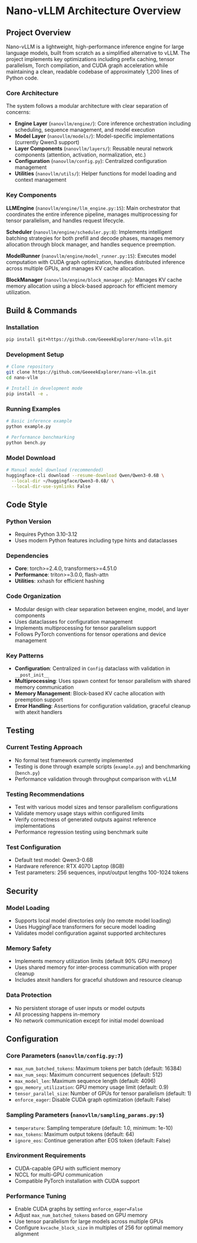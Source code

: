 # Nano-vLLM Architecture Overview

## Project Overview

Nano-vLLM is a lightweight, high-performance inference engine for large language models, built from scratch as a simplified alternative to vLLM. The project implements key optimizations including prefix caching, tensor parallelism, Torch compilation, and CUDA graph acceleration while maintaining a clean, readable codebase of approximately 1,200 lines of Python code.

### Core Architecture

The system follows a modular architecture with clear separation of concerns:

- **Engine Layer** (`nanovllm/engine/`): Core inference orchestration including scheduling, sequence management, and model execution
- **Model Layer** (`nanovllm/models/`): Model-specific implementations (currently Qwen3 support)
- **Layer Components** (`nanovllm/layers/`): Reusable neural network components (attention, activation, normalization, etc.)
- **Configuration** (`nanovllm/config.py`): Centralized configuration management
- **Utilities** (`nanovllm/utils/`): Helper functions for model loading and context management

### Key Components

**LLMEngine** (`nanovllm/engine/llm_engine.py:15`): Main orchestrator that coordinates the entire inference pipeline, manages multiprocessing for tensor parallelism, and handles request lifecycle.

**Scheduler** (`nanovllm/engine/scheduler.py:8`): Implements intelligent batching strategies for both prefill and decode phases, manages memory allocation through block manager, and handles sequence preemption.

**ModelRunner** (`nanovllm/engine/model_runner.py:15`): Executes model computation with CUDA graph optimization, handles distributed inference across multiple GPUs, and manages KV cache allocation.

**BlockManager** (`nanovllm/engine/block_manager.py`): Manages KV cache memory allocation using a block-based approach for efficient memory utilization.

## Build & Commands

### Installation
```bash
pip install git+https://github.com/GeeeekExplorer/nano-vllm.git
```

### Development Setup
```bash
# Clone repository
git clone https://github.com/GeeeekExplorer/nano-vllm.git
cd nano-vllm

# Install in development mode
pip install -e .
```

### Running Examples
```bash
# Basic inference example
python example.py

# Performance benchmarking
python bench.py
```

### Model Download
```bash
# Manual model download (recommended)
huggingface-cli download --resume-download Qwen/Qwen3-0.6B \
  --local-dir ~/huggingface/Qwen3-0.6B/ \
  --local-dir-use-symlinks False
```

## Code Style

### Python Version
- Requires Python 3.10-3.12
- Uses modern Python features including type hints and dataclasses

### Dependencies
- **Core**: torch>=2.4.0, transformers>=4.51.0
- **Performance**: triton>=3.0.0, flash-attn
- **Utilities**: xxhash for efficient hashing

### Code Organization
- Modular design with clear separation between engine, model, and layer components
- Uses dataclasses for configuration management
- Implements multiprocessing for tensor parallelism support
- Follows PyTorch conventions for tensor operations and device management

### Key Patterns
- **Configuration**: Centralized in `Config` dataclass with validation in `__post_init__`
- **Multiprocessing**: Uses spawn context for tensor parallelism with shared memory communication
- **Memory Management**: Block-based KV cache allocation with preemption support
- **Error Handling**: Assertions for configuration validation, graceful cleanup with atexit handlers

## Testing

### Current Testing Approach
- No formal test framework currently implemented
- Testing is done through example scripts (`example.py`) and benchmarking (`bench.py`)
- Performance validation through throughput comparison with vLLM

### Testing Recommendations
- Test with various model sizes and tensor parallelism configurations
- Validate memory usage stays within configured limits
- Verify correctness of generated outputs against reference implementations
- Performance regression testing using benchmark suite

### Test Configuration
- Default test model: Qwen3-0.6B
- Hardware reference: RTX 4070 Laptop (8GB)
- Test parameters: 256 sequences, input/output lengths 100-1024 tokens

## Security

### Model Loading
- Supports local model directories only (no remote model loading)
- Uses HuggingFace transformers for secure model loading
- Validates model configuration against supported architectures

### Memory Safety
- Implements memory utilization limits (default 90% GPU memory)
- Uses shared memory for inter-process communication with proper cleanup
- Includes atexit handlers for graceful shutdown and resource cleanup

### Data Protection
- No persistent storage of user inputs or model outputs
- All processing happens in-memory
- No network communication except for initial model download

## Configuration

### Core Parameters (`nanovllm/config.py:7`)
- `max_num_batched_tokens`: Maximum tokens per batch (default: 16384)
- `max_num_seqs`: Maximum concurrent sequences (default: 512)
- `max_model_len`: Maximum sequence length (default: 4096)
- `gpu_memory_utilization`: GPU memory usage limit (default: 0.9)
- `tensor_parallel_size`: Number of GPUs for tensor parallelism (default: 1)
- `enforce_eager`: Disable CUDA graph optimization (default: False)

### Sampling Parameters (`nanovllm/sampling_params.py:5`)
- `temperature`: Sampling temperature (default: 1.0, minimum: 1e-10)
- `max_tokens`: Maximum output tokens (default: 64)
- `ignore_eos`: Continue generation after EOS token (default: False)

### Environment Requirements
- CUDA-capable GPU with sufficient memory
- NCCL for multi-GPU communication
- Compatible PyTorch installation with CUDA support

### Performance Tuning
- Enable CUDA graphs by setting `enforce_eager=False`
- Adjust `max_num_batched_tokens` based on GPU memory
- Use tensor parallelism for large models across multiple GPUs
- Configure `kvcache_block_size` in multiples of 256 for optimal memory alignment